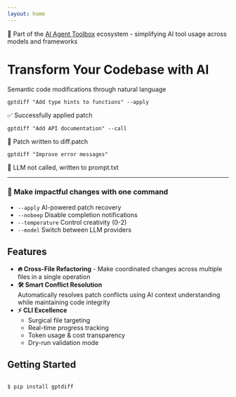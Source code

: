 ```yaml
---
layout: home
---
```


<div class="toolbox-note">🔧 Part of the <a href="https://github.com/255BITS/ai-agent-toolbox">AI Agent Toolbox</a> ecosystem - simplifying AI tool usage across models and frameworks</div>

<h1>Transform Your Codebase with AI</h1>
<p class="lead">Semantic code modifications through natural language</p>

<div class="example">
<pre><code class="console">gptdiff "Add type hints to functions" --apply
</code></pre>
<div class="success">✅ Successfully applied patch</div>
</div>

<div class="example">
<pre><code class="console">gptdiff "Add API documentation" --call
</code></pre>
<div class="info">🔧 Patch written to diff.patch</div>
</div>

<div class="example">
<pre><code class="console">gptdiff "Improve error messages"
</code></pre>
<div class="info">📄 LLM not called, written to prompt.txt</div>
</div>

---

<div class="feature command-feature">
  <h3>🚀 Make impactful changes with one command</h3>
  <ul class="feature-list" style="width: 100%">
    <li><code>--apply</code> AI-powered patch recovery</li>
    <li><code>--nobeep</code> Disable completion notifications</li>
    <li><code>--temperature</code> Control creativity (0-2)</li>
    <li><code>--model</code> Switch between LLM providers</li>
  </ul>
</div>

## Features

<ul class="features">
  <li class="feature">
    <strong>🔥 Cross-File Refactoring</strong> - Make coordinated changes across multiple files in a single operation
  </li>
  
  <li class="feature">
    <strong>🛠 Smart Conflict Resolution</strong><br>
    Automatically resolves patch conflicts using AI context understanding while maintaining code integrity
  </li>
  
  <li class="feature">
    <strong>⚡ CLI Excellence</strong>
    <ul>
      <li>Surgical file targeting</li>
      <li>Real-time progress tracking</li>
      <li>Token usage & cost transparency</li>
      <li>Dry-run validation mode</li>
    </ul>
  </li>
</ul>

## Getting Started
<pre><code class="console">
$ pip install gptdiff
</code></pre>